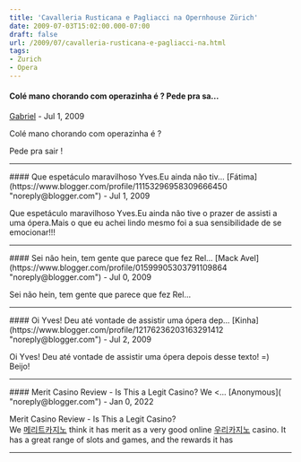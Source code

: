 ```yaml
---
title: 'Cavalleria Rusticana e Pagliacci na Opernhouse Zürich'
date: 2009-07-03T15:02:00.000-07:00
draft: false
url: /2009/07/cavalleria-rusticana-e-pagliacci-na.html
tags: 
- Zurich
- Opera
---
```


#### Colé mano chorando com operazinha é ? Pede pra sa...
[Gabriel](https://www.blogger.com/profile/11015933148467263936 "noreply@blogger.com") - <time datetime="2009-07-05T20:55:11.979-07:00">Jul 1, 2009</time>

Colé mano chorando com operazinha é ?  
  
Pede pra sair !
<hr />
#### Que espetáculo maravilhoso Yves.Eu ainda não tiv...
[Fátima](https://www.blogger.com/profile/11153296958309666450 "noreply@blogger.com") - <time datetime="2009-07-06T07:05:35.717-07:00">Jul 1, 2009</time>

Que espetáculo maravilhoso Yves.Eu ainda não tive o prazer de assisti a uma ópera.Mais o que eu achei lindo mesmo foi a sua sensibilidade de se emocionar!!!
<hr />
#### Sei não hein, tem gente que parece que fez Rel...
[Mack Avel](https://www.blogger.com/profile/01599905303791109864 "noreply@blogger.com") - <time datetime="2009-07-12T14:48:57.859-07:00">Jul 0, 2009</time>

Sei não hein, tem gente que parece que fez Rel...
<hr />
#### Oi Yves! Deu até vontade de assistir uma ópera dep...
[Kinha](https://www.blogger.com/profile/12176236203163291412 "noreply@blogger.com") - <time datetime="2009-07-14T04:57:29.587-07:00">Jul 2, 2009</time>

Oi Yves! Deu até vontade de assistir uma ópera depois desse texto! =)  
Beijo!
<hr />
#### Merit Casino Review - Is This a Legit Casino? We <...
[Anonymous]( "noreply@blogger.com") - <time datetime="2022-01-22T21:11:04.225-08:00">Jan 0, 2022</time>

Merit Casino Review - Is This a Legit Casino?  
We [메리트카지노](https://shootercasino.com/merit-casino/) think it has merit as a very good online [우리카지노](https://xn--o80b910a26eepc81il5g.online/woori-casino/) casino. It has a great range of slots and games, and the rewards it has
<hr />
